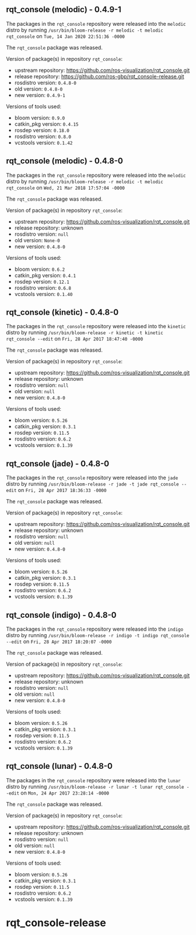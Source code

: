 ## rqt_console (melodic) - 0.4.9-1

The packages in the `rqt_console` repository were released into the `melodic` distro by running `/usr/bin/bloom-release -r melodic -t melodic rqt_console` on `Tue, 14 Jan 2020 22:51:36 -0000`

The `rqt_console` package was released.

Version of package(s) in repository `rqt_console`:

- upstream repository: https://github.com/ros-visualization/rqt_console.git
- release repository: https://github.com/ros-gbp/rqt_console-release.git
- rosdistro version: `0.4.8-0`
- old version: `0.4.8-0`
- new version: `0.4.9-1`

Versions of tools used:

- bloom version: `0.9.0`
- catkin_pkg version: `0.4.15`
- rosdep version: `0.18.0`
- rosdistro version: `0.8.0`
- vcstools version: `0.1.42`


## rqt_console (melodic) - 0.4.8-0

The packages in the `rqt_console` repository were released into the `melodic` distro by running `/usr/bin/bloom-release -r melodic -t melodic rqt_console` on `Wed, 21 Mar 2018 17:57:04 -0000`

The `rqt_console` package was released.

Version of package(s) in repository `rqt_console`:

- upstream repository: https://github.com/ros-visualization/rqt_console.git
- release repository: unknown
- rosdistro version: `null`
- old version: `None-0`
- new version: `0.4.8-0`

Versions of tools used:

- bloom version: `0.6.2`
- catkin_pkg version: `0.4.1`
- rosdep version: `0.12.1`
- rosdistro version: `0.6.8`
- vcstools version: `0.1.40`


## rqt_console (kinetic) - 0.4.8-0

The packages in the `rqt_console` repository were released into the `kinetic` distro by running `/usr/bin/bloom-release -r kinetic -t kinetic rqt_console --edit` on `Fri, 28 Apr 2017 18:47:40 -0000`

The `rqt_console` package was released.

Version of package(s) in repository `rqt_console`:

- upstream repository: https://github.com/ros-visualization/rqt_console.git
- release repository: unknown
- rosdistro version: `null`
- old version: `null`
- new version: `0.4.8-0`

Versions of tools used:

- bloom version: `0.5.26`
- catkin_pkg version: `0.3.1`
- rosdep version: `0.11.5`
- rosdistro version: `0.6.2`
- vcstools version: `0.1.39`


## rqt_console (jade) - 0.4.8-0

The packages in the `rqt_console` repository were released into the `jade` distro by running `/usr/bin/bloom-release -r jade -t jade rqt_console --edit` on `Fri, 28 Apr 2017 18:36:33 -0000`

The `rqt_console` package was released.

Version of package(s) in repository `rqt_console`:

- upstream repository: https://github.com/ros-visualization/rqt_console.git
- release repository: unknown
- rosdistro version: `null`
- old version: `null`
- new version: `0.4.8-0`

Versions of tools used:

- bloom version: `0.5.26`
- catkin_pkg version: `0.3.1`
- rosdep version: `0.11.5`
- rosdistro version: `0.6.2`
- vcstools version: `0.1.39`


## rqt_console (indigo) - 0.4.8-0

The packages in the `rqt_console` repository were released into the `indigo` distro by running `/usr/bin/bloom-release -r indigo -t indigo rqt_console --edit` on `Fri, 28 Apr 2017 18:20:07 -0000`

The `rqt_console` package was released.

Version of package(s) in repository `rqt_console`:

- upstream repository: https://github.com/ros-visualization/rqt_console.git
- release repository: unknown
- rosdistro version: `null`
- old version: `null`
- new version: `0.4.8-0`

Versions of tools used:

- bloom version: `0.5.26`
- catkin_pkg version: `0.3.1`
- rosdep version: `0.11.5`
- rosdistro version: `0.6.2`
- vcstools version: `0.1.39`


## rqt_console (lunar) - 0.4.8-0

The packages in the `rqt_console` repository were released into the `lunar` distro by running `/usr/bin/bloom-release -r lunar -t lunar rqt_console --edit` on `Mon, 24 Apr 2017 23:28:14 -0000`

The `rqt_console` package was released.

Version of package(s) in repository `rqt_console`:

- upstream repository: https://github.com/ros-visualization/rqt_console.git
- release repository: unknown
- rosdistro version: `null`
- old version: `null`
- new version: `0.4.8-0`

Versions of tools used:

- bloom version: `0.5.26`
- catkin_pkg version: `0.3.1`
- rosdep version: `0.11.5`
- rosdistro version: `0.6.2`
- vcstools version: `0.1.39`


# rqt_console-release

